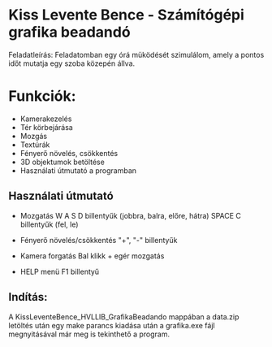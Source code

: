 # Kiss Levente Bence - Számítógépi grafika beadandó

 Feladatleírás: Feladatomban egy órá müködését szimulálom, amely a pontos időt mutatja egy szoba közepén állva.

# Funkciók:

- Kamerakezelés
- Tér körbejárása
- Mozgás
- Textúrák
- Fényerő növelés, csökkentés
- 3D objektumok betöltése
- Használati útmutató a programban


## Használati útmutató

- Mozgatás
	W A S D billentyűk (jobbra, balra, előre, hátra)
	SPACE C billentyűk (fel, le)
	
- Fényerő növelés/csökkentés
	"+", "-" billentyűk
	
- Kamera forgatás
	Bal klikk + egér mozgatás
	
- HELP menü
	F1 billentyű
	
## Indítás: 

A KissLeventeBence_HVLLIB_GrafikaBeadando mappában a data.zip letöltés után egy make parancs kiadása után a grafika.exe fájl megnyitásával már meg is 
tekinthető a program.


